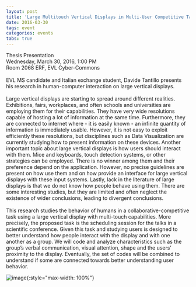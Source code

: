 ```yaml
---
layout: post
title: 'Large Multitouch Vertical Displays in Multi-User Competitive Tasks'
date: 2016-03-30
tags: event
categories: events
tabs: true
---
```


Thesis Presentation<br>
Wednesday, March 30, 2016, 1:00 PM<br>
Room 2068 ERF, EVL Cyber-Commons<br><br>
EVL MS candidate and Italian exchange student, Davide Tantillo presents his research in human-computer interaction on large vertical displays.<br><br>
Large vertical displays are starting to spread around different realities. Exhibitions, fairs, workplaces, and often schools and universities are employing them for their capabilities. They have very wide resolutions capable of hosting a lot of information at the same time. Furthermore, they are connected to internet where - it is easily known - an infinite quantity of information is immediately usable. However, it is not easy to exploit efficiently these resolutions, but disciplines such as Data Visualization are currently studying how to present information on these devices. Another important topic about large vertical displays is how users should interact with them. Mice and keyboards, touch detection systems, or other strategies can be employed. There is no winner among them and their preference depend on the application. However, no precise guidelines are present on how use them and on how provide an interface for large vertical displays with these input systems. Lastly, lack in the literature of large displays is that we do not know how people behave using them. There are some interesting studies, but they are limited and often neglect the existence of wider conclusions, leading to divergent conclusions.<br><br>
This research studies the behavior of humans in a collaborative-competitive task using a large vertical display with multi-touch capabilities. More precisely, the proposed task is the scheduling session for the talks in a scientific conference. Given this task and studying users is designed to better understand how people interact with the display and with one another as a group. We will code and analyze characteristics such as the group&rsquo;s verbal communication, visual attention, shape and the users&rsquo; proximity to the display. Eventually, the set of codes will be combined to understand if some are connected towards better understanding user behavior.

![image](https://www.evl.uic.edu/output/originals/tantillo_thesispresentation.png-srcw.jpg){:style="max-width: 100%"}

